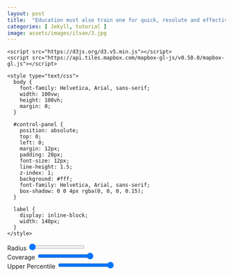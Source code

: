 ```yaml
---
layout: post
title:  "Education must also train one for quick, resolute and effective thinking."
categories: [ Jekyll, tutorial ]
image: assets/images/ilsan/3.jpg
---
```


<script src="https://unpkg.com/deck.gl@^7.0.0/dist.min.js"></script>
    <script src="https://d3js.org/d3.v5.min.js"></script>
    <script src="https://api.tiles.mapbox.com/mapbox-gl-js/v0.50.0/mapbox-gl.js"></script>
    
    <style type="text/css">
      body {
        font-family: Helvetica, Arial, sans-serif;
        width: 100vw;
        height: 100vh;
        margin: 0;
      }

      #control-panel {
        position: absolute;
        top: 0;
        left: 0;
        margin: 12px;
        padding: 20px;
        font-size: 12px;
        line-height: 1.5;
        z-index: 1;
        background: #fff;
        font-family: Helvetica, Arial, sans-serif;
        box-shadow: 0 0 4px rgba(0, 0, 0, 0.15);
      }

      label {
        display: inline-block;
        width: 140px;
      }
    </style>

<div id="control-panel">
      <div>
        <label>Radius</label>
        <input id="radius" type="range" min="1000" max="20000" step="1000" value="1000"></input>
        <span id="radius-value"></span>
      </div>
      <div>
        <label>Coverage</label>
        <input id="coverage" type="range" min="0" max="1" step="0.1" value="1"></input>
        <span id="coverage-value"></span>
      </div>
      <div>
        <label>Upper Percentile</label>
        <input id="upperPercentile" type="range" min="90" max="100" step="1" value="100"></input>
        <span id="upperPercentile-value"></span>
      </div>
    </div>
  </body>

  <script type="text/javascript">

    const {DeckGL, HexagonLayer} = deck;

    const deckgl = new DeckGL({
      mapboxApiAccessToken: 'pk.eyJ1Ijoic29mdG1hZ2ljIiwiYSI6ImNrMGJraGRnbjB2YXUzbnE4bm9ibTFzYm4ifQ.RZfNvqLNr4UbHmcpbzbd_Q',
      mapStyle: 'mapbox://styles/mapbox/dark-v9',
      longitude: 128.917883,
      latitude: 37.783956,
      zoom: 6,
      minZoom: 5,
      maxZoom: 15,
      pitch: 40.5
    });

    let data = null;

    const OPTIONS = ['radius', 'coverage', 'upperPercentile'];

    const COLOR_RANGE = [
      [1, 152, 189],
      [73, 227, 206],
      [216, 254, 181],
      [254, 237, 177],
      [254, 173, 84],
      [209, 55, 78]
    ];

    OPTIONS.forEach(key => {
      document.getElementById(key).oninput = renderLayer;
    });

    function renderLayer () {
      const options = {};
      OPTIONS.forEach(key => {
        const value = document.getElementById(key).value;
        document.getElementById(key + '-value').innerHTML = value;
        options[key] = Number(value);
      });

      const hexagonLayer = new HexagonLayer({
        id: 'heatmap',
        colorRange: COLOR_RANGE,
        data,
        elevationRange: [0, 1000],
        elevationScale: 250,
        extruded: true,
        getPosition: d => d,
        opacity: 1,
        ...options
      });

      deckgl.setProps({
        layers: [hexagonLayer]
      });
    }

    d3.csv('https://raw.githubusercontent.com/softallice/softallice.github.io/master/data/seoul-heatmap-data-kang.csv')
      .then(response => {
      data = response.map(d => [Number(d.lng), Number(d.lat)]);
      renderLayer();
    });

  </script>